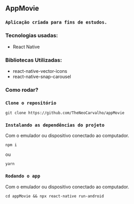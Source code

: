 ## AppMovie

### `Aplicação criada para fins de estudos.`

### Tecnologias usadas:

- React Native

### Bibliotecas Utilizadas:

- react-native-vector-icons
- react-native-snap-carousel

### Como rodar?

### `Clone o repositório`

```
git clone https://github.com/TheNeoCarvalho/appMovie
```

### `Instalando as dependências do projeto`

Com o emulador ou dispositivo conectado ao computador.

```
npm i
```

ou

```
yarn
```

### `Rodando o app`

Com o emulador ou dispositivo conectado ao computador.

```
cd appMovie && npx react-native run-android
```

